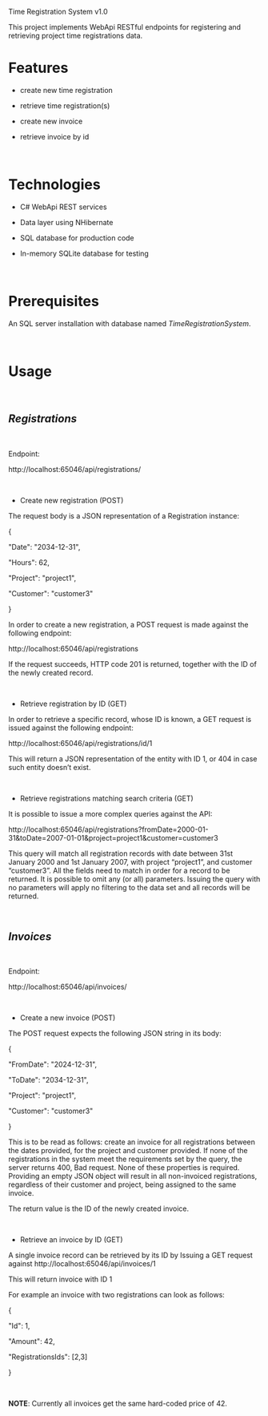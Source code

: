 Time Registration System v1.0

This project implements WebApi RESTful endpoints for registering and retrieving
project time registrations data.

**Features**
============

-   create new time registration

-   retrieve time registration(s)

-   create new invoice

-   retrieve invoice by id

 

**Technologies**
================

-   C\# WebApi REST services

-   Data layer using NHibernate

-   SQL database for production code

-   In-memory SQLite database for testing

 

**Prerequisites**
=================

An SQL server installation with database named *TimeRegistrationSystem*.

 

**Usage**
=========

 

*Registrations*
---------------

 

Endpoint:

http://localhost:65046/api/registrations/

 

-   Create new registration (POST)

The request body is a JSON representation of a Registration instance:

{

"Date": "2034-12-31",

"Hours": 62,

"Project": "project1",

"Customer": "customer3"

}

In order to create a new registration, a POST request is made against the
following endpoint:

http://localhost:65046/api/registrations

If the request succeeds, HTTP code 201 is returned, together with the ID of the
newly created record.

 

-   Retrieve registration by ID (GET)

In order to retrieve a specific record, whose ID is known, a GET request is
issued against the following endpoint:

http://localhost:65046/api/registrations/id/1

This will return a JSON representation of the entity with ID 1, or 404 in case
such entity doesn’t exist.

 

-   Retrieve registrations matching search criteria (GET)

It is possible to issue a more complex queries against the API:

http://localhost:65046/api/registrations?fromDate=2000-01-31&toDate=2007-01-01&project=project1&customer=customer3

This query will match all registration records with date between 31st January
2000 and 1st January 2007, with project “project1”, and customer “customer3”.
All the fields need to match in order for a record to be returned. It is
possible to omit any (or all) parameters. Issuing the query with no parameters
will apply no filtering to the data set and all records will be returned.

 

*Invoices*
----------

 

Endpoint:

http://localhost:65046/api/invoices/

 

-   Create a new invoice (POST)

The POST request expects the following JSON string in its body:

{

"FromDate": "2024-12-31",

"ToDate": "2034-12-31",

"Project": "project1",

"Customer": "customer3"

}

This is to be read as follows: create an invoice for all registrations between
the dates provided, for the project and customer provided. If none of the
registrations in the system meet the requirements set by the query, the server
returns 400, Bad request. None of these properties is required. Providing an
empty JSON object will result in all non-invoiced registrations, regardless of
their customer and project, being assigned to the same invoice.

The return value is the ID of the newly created invoice.

 

-   Retrieve an invoice by ID (GET)

A single invoice record can be retrieved by its ID by Issuing a GET request
against http://localhost:65046/api/invoices/1

This will return invoice with ID 1

For example an invoice with two registrations can look as follows:

{

"Id": 1,

"Amount": 42,

"RegistrationsIds": [2,3]

}

 

**NOTE**: Currently all invoices get the same hard-coded price of 42.
